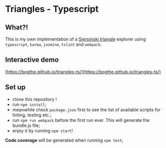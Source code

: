 # Triangles - Typescript
## What?!
This is my own implementation of a [Sierpinski triangle](https://en.wikipedia.org/wiki/Sierpinski_triangle) explorer using `typescript`, `karma`, `jasmine`, `tslint` and `webpack`.

## Interactive demo
[https://bogthe.github.io/triangles-ts/](https://bogthe.github.io/triangles-ts/) 

## Set up
- clone this repository !
- run `npm install`;
- meanwhile check `package.json` first to see the list of available scripts for linting, testing etc.;
- run `npm run webpack` before the first run ever. This will generate the bundle.js file;
- enjoy it by running `npm start`!

**Code coverage** will be generated when running `npm test`;